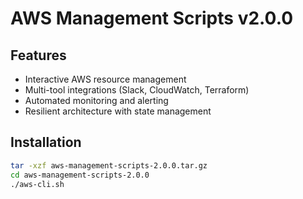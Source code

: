 # AWS Management Scripts v2.0.0

## Features
- Interactive AWS resource management
- Multi-tool integrations (Slack, CloudWatch, Terraform)
- Automated monitoring and alerting
- Resilient architecture with state management

## Installation
```bash
tar -xzf aws-management-scripts-2.0.0.tar.gz
cd aws-management-scripts-2.0.0
./aws-cli.sh
```

